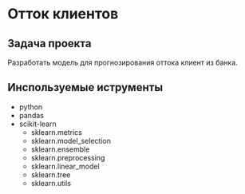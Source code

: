 # **Отток клиентов**
## Задача проекта
Разработать модель для прогнозирования оттока клиент из банка. 

## Инспользуемые иструменты 
- python
- pandas
- scikit-learn
  - sklearn.metrics
  - sklearn.model_selection
  - sklearn.ensemble
  - sklearn.preprocessing
  - sklearn.linear_model
  - sklearn.tree
  - sklearn.utils
